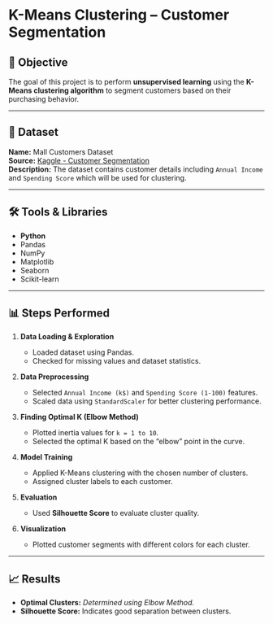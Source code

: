 # K-Means Clustering – Customer Segmentation

## 📌 Objective
The goal of this project is to perform **unsupervised learning** using the **K-Means clustering algorithm** to segment customers based on their purchasing behavior.

---

## 📂 Dataset
**Name:** Mall Customers Dataset  
**Source:** [Kaggle - Customer Segmentation](https://www.kaggle.com/datasets/vjchoudhary7/customer-segmentation-tutorial-in-python)  
**Description:** The dataset contains customer details including `Annual Income` and `Spending Score` which will be used for clustering.

---

## 🛠 Tools & Libraries
- **Python**
- Pandas
- NumPy
- Matplotlib
- Seaborn
- Scikit-learn

---

## 📊 Steps Performed
1. **Data Loading & Exploration**
   - Loaded dataset using Pandas.
   - Checked for missing values and dataset statistics.

2. **Data Preprocessing**
   - Selected `Annual Income (k$)` and `Spending Score (1-100)` features.
   - Scaled data using `StandardScaler` for better clustering performance.

3. **Finding Optimal K (Elbow Method)**
   - Plotted inertia values for `k = 1 to 10`.
   - Selected the optimal K based on the “elbow” point in the curve.

4. **Model Training**
   - Applied K-Means clustering with the chosen number of clusters.
   - Assigned cluster labels to each customer.

5. **Evaluation**
   - Used **Silhouette Score** to evaluate cluster quality.

6. **Visualization**
   - Plotted customer segments with different colors for each cluster.

---

## 📈 Results
- **Optimal Clusters:** *Determined using Elbow Method.*
- **Silhouette Score:** Indicates good separation between clusters.
